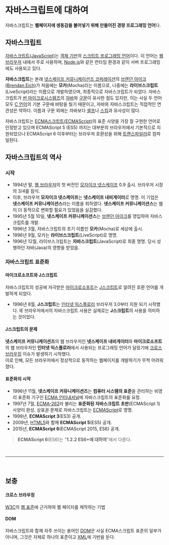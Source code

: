 # 자바스크립트에 대하여
자바스크립트는 **웹페이지에 생동감을 불어넣기 위해 만들어진 경량 프로그래밍 언어**다.  

## 자바스크립트
[자바스크립트(JavaScript)](https://ko.wikipedia.org/wiki/%EC%9E%90%EB%B0%94%EC%8A%A4%ED%81%AC%EB%A6%BD%ED%8A%B8)는 [객체 기반](https://ko.wikipedia.org/wiki/%ED%94%84%EB%A1%9C%ED%86%A0%ED%83%80%EC%9E%85_%EA%B8%B0%EB%B0%98_%ED%94%84%EB%A1%9C%EA%B7%B8%EB%9E%98%EB%B0%8D)의 [스크립트 프로그래밍 언어](https://ko.wikipedia.org/wiki/%EC%8A%A4%ED%81%AC%EB%A6%BD%ED%8A%B8_%EC%96%B8%EC%96%B4)이다. 이 언어는 [웹 브라우저](https://ko.wikipedia.org/wiki/%EC%9B%B9_%EB%B8%8C%EB%9D%BC%EC%9A%B0%EC%A0%80) 내에서 주로 사용하며, [Node.js](https://ko.wikipedia.org/wiki/Node.js)와 같은 런타임 환경과 같이 서버 프로그래밍에도 사용되고 있다. 

**자바스크립트**는 본래 [넷스케이프 커뮤니케이션즈 코퍼레이션](https://ko.wikipedia.org/wiki/%EB%84%B7%EC%8A%A4%EC%BC%80%EC%9D%B4%ED%94%84_%EC%BB%A4%EB%AE%A4%EB%8B%88%EC%BC%80%EC%9D%B4%EC%85%98%EC%A6%88_%EC%BD%94%ED%8D%BC%EB%A0%88%EC%9D%B4%EC%85%98)의 [브렌던 아이크(Brendan Eich)](https://ko.wikipedia.org/wiki/%EB%B8%8C%EB%A0%8C%EB%8D%98_%EC%95%84%EC%9D%B4%ED%81%AC)가 처음에는 **모카**(Mocha)라는 이름으로, 나중에는 **라이브스크립트**(LiveScript)라는 이름으로 개발하였으며, 최종적으로 자바스크립트가 되었다. 자바스크립트가 [썬 마이크로시스템즈](https://ko.wikipedia.org/wiki/%EC%8D%AC_%EB%A7%88%EC%9D%B4%ED%81%AC%EB%A1%9C%EC%8B%9C%EC%8A%A4%ED%85%9C%EC%A6%88)의 [자바](https://ko.wikipedia.org/wiki/%EC%9E%90%EB%B0%94_(%ED%94%84%EB%A1%9C%EA%B7%B8%EB%9E%98%EB%B0%8D_%EC%96%B8%EC%96%B4))와 [구문](https://ko.wikipedia.org/wiki/%EA%B5%AC%EB%AC%B8_(%ED%94%84%EB%A1%9C%EA%B7%B8%EB%9E%98%EB%B0%8D_%EC%96%B8%EC%96%B4))이 유사한 점도 있지만, 이는 사실 두 언어 모두 [C 언어](https://ko.wikipedia.org/wiki/C_(%ED%94%84%EB%A1%9C%EA%B7%B8%EB%9E%98%EB%B0%8D_%EC%96%B8%EC%96%B4))의 기본 구문에 바탕을 뒀기 때문이고, 자바와 자바스크립트는 직접적인 연관성은 약하다. 이름과 구문 외에는 자바보다 [셀프](https://ko.wikipedia.org/wiki/%EC%85%80%ED%94%84_(%ED%94%84%EB%A1%9C%EA%B7%B8%EB%9E%98%EB%B0%8D_%EC%96%B8%EC%96%B4))나 [스킴](https://ko.wikipedia.org/wiki/%EC%8A%A4%ED%82%B4_(%ED%94%84%EB%A1%9C%EA%B7%B8%EB%9E%98%EB%B0%8D_%EC%96%B8%EC%96%B4))과 유사성이 많다.  

자바스크립트는 [ECMA스크립트(ECMAScript)](https://ko.wikipedia.org/wiki/ECMA%EC%8A%A4%ED%81%AC%EB%A6%BD%ED%8A%B8)의 표준 사양을 가장 잘 구현한 언어로 인정받고 있으며 ECMAScript 5 (ES5) 까지는 대부분의 브라우저에서 기본적으로 지원되었으나 ECMAScript 6 이후부터는 브라우저 호환성을 위해 [트랜스파일러](https://ko.wikipedia.org/wiki/%ED%8A%B8%EB%9E%9C%EC%8A%A4%ED%8C%8C%EC%9D%BC%EB%9F%AC)로 컴파일된다.

## 자바스크립트의 역사
### 시작
* 1994년 말, [웹 브라우저](https://ko.wikipedia.org/wiki/%EC%9B%B9_%EB%B8%8C%EB%9D%BC%EC%9A%B0%EC%A0%80)의 첫 버전인 [모자이크 넷스케이프](https://ko.wikipedia.org/wiki/%EB%84%B7%EC%8A%A4%EC%BC%80%EC%9D%B4%ED%94%84_%EB%82%B4%EB%B9%84%EA%B2%8C%EC%9D%B4%ED%84%B0) 0.9 출시. 브라우저 시장의 3/4를 잠식.
* 이후, 브라우저 **모자이크 넷스케이프**는 **넷스케이프 내비게이터**로 명명. 이 기업은 **넷스케이프 커뮤니케이션스**라는 이름을 취하였다. **넷스케이프 커뮤니케이션스**는 웹이 더 동적으로 변화할 필요가 있었음을 실감했다. 
* 1995년 5월 10일, **넷스케이프 커뮤니케이션스**는 [브렌던 아이크](https://ko.wikipedia.org/wiki/%EB%B8%8C%EB%A0%8C%EB%8D%98_%EC%95%84%EC%9D%B4%ED%81%AC)를 영입하여 자바스크립트를 개발.
* 1996년 3월, 자바스크립트의 초기 이름인 **모카**(Mocha)로 세상에 출시.
* 1996년 9월, 모카는 **라이브스크립트**(LiveScript)로 명명.
* 1996년 12월, 라이브스크립트는 **자바스크립트**(JavaScript)로 최종 명명. 당시 성행하던 자바(Java)의 영향을 받았음.

### 자바스크립트 표준화
#### 마이크로소프트와 J스크립트
자바스크립트의 성공에 자극받은 [마이크로소프트](https://ko.wikipedia.org/wiki/%EB%A7%88%EC%9D%B4%ED%81%AC%EB%A1%9C%EC%86%8C%ED%94%84%ED%8A%B8)는 [J스크립트](https://ko.wikipedia.org/wiki/J%EC%8A%A4%ED%81%AC%EB%A6%BD%ED%8A%B8)로 알려진 호환 언어를 개발하게 되었다. 
* 1996년 8월, **J스크립트**는 [인터넷 익스플로러](https://ko.wikipedia.org/wiki/%EC%9D%B8%ED%84%B0%EB%84%B7_%EC%9D%B5%EC%8A%A4%ED%94%8C%EB%A1%9C%EB%9F%AC) 브라우저 3.0부터 지원 되기 시작했다. IE 브라우저에서의 자바스크립트 사용은 실제로는 **J스크립트**의 사용을 의미하는 것이었다. 

#### J스크립트의 문제
**넷스케이프 커뮤니케이션즈**의 웹 브라우저인 **넷스케이프 내비게이터**와 **마이크로소프트**의 웹 브라우저인 **인터넷 익스플로러**에서 사용되는 프로그래밍 언어가 달랐기에 <a href="#크로스-브라우징">크로스 브라우징</a> 이슈가 발생하기 시작했다.  
이로 인해, 모든 브라우저에서 정상적으로 동작하는 웹페이지를 개발하기가 무척 어려워졌다.

#### 표준화의 시작
* 1996년 11월, **넷스케이프 커뮤니케이션즈**는 **컴퓨터 시스템의 표준**을 관리하는 비영리 표준화 기구인 [ECMA 인터내셔널](https://www.ecma-international.org)에 자바스크립트의 표준화를 요청.
* 1997년 7월, [ECMA-262](https://www.ecma-international.org/publications-and-standards/standards/ecma-262/)라 불리는 **표준화된 자바스크립트 초판**(ECMAScript 1) 사양이 완성. 상표권 문제로 자바스크립트는 [ECMAScript](https://ko.wikipedia.org/wiki/ECMA%EC%8A%A4%ED%81%AC%EB%A6%BD%ED%8A%B8)로 명명.
* 1999년, **ECMAScript 3**(ES3) 공개.
* 2009년, [HTML5](https://ko.wikipedia.org/wiki/HTML5)와 함께 **ECMAScript 5**(ES5) 공개.
* 2015년, **ECMAScript 6**(ECMAScript 2015, ES6) 공개.

> **ECMAScript 6**(ES6)는 "**1.2.2 ES6+에 대하여**"에서 다룬다.

<br>

--- 

<br>

## 보충
#### 크로스 브라우징
[W3C](https://ko.wikipedia.org/wiki/W3C)의 [웹 표준](https://www.w3.org/standards/)에 근거하여 웹 페이지를 제작하는 기법 

#### DOM
자바스크립트와 함께 자주 쓰이는 용어인 [DOM](https://ko.wikipedia.org/wiki/%EB%AC%B8%EC%84%9C_%EA%B0%9D%EC%B2%B4_%EB%AA%A8%EB%8D%B8)은 사실 ECMA스크립트 표준의 일부가 아니며, 그것은 자체로 하나의 표준이고 [XML](https://ko.wikipedia.org/wiki/XML)에 기반을 둔다.